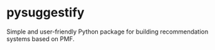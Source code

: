 # pysuggestify
Simple and user-friendly Python package for building recommendation systems based on PMF.

